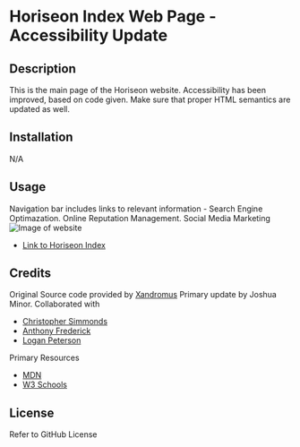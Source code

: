 # Horiseon Index Web Page - Accessibility Update

## Description

This is the main page of the Horiseon website. Accessibility has been improved, based on code given. Make sure that proper HTML semantics are updated as well.


## Installation

N/A

## Usage

Navigation bar includes links to relevant information - Search Engine Optimazation. Online Reputation Management. Social Media Marketing
![Image of website](assets/images/horiseon-screenshot.png)
- [Link to Horiseon Index](https://jminor90.github.io/horiseon-code-refactor/)


## Credits
Original Source code provided by [Xandromus](https://github.com/coding-boot-camp/urban-octo-telegram)
Primary update by Joshua Minor.
Collaborated with 
- [Christopher Simmonds](https://github.com/Christoph551)
- [Anthony Frederick](https://github.com/AnthonyFrederick7)
- [Logan Peterson](https://github.com/codeDevLogan)



Primary Resources
- [MDN](https://developer.mozilla.org/en-US/docs/Learn/HTML)
- [W3 Schools](https://www.w3schools.com/)


## License

Refer to GitHub License




